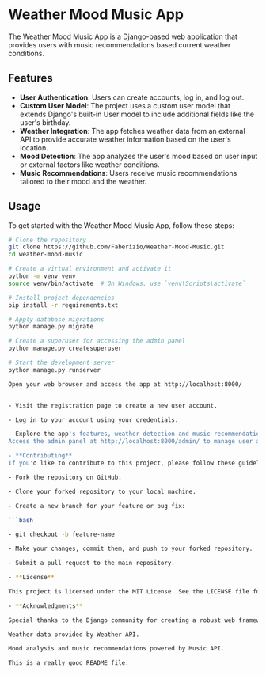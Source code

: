 # Weather Mood Music App

The Weather Mood Music App is a Django-based web application that provides users with music recommendations based current weather conditions.

## Features

- **User Authentication**: Users can create accounts, log in, and log out.
- **Custom User Model**: The project uses a custom user model that extends Django's built-in User model to include additional fields like the user's birthday.
- **Weather Integration**: The app fetches weather data from an external API to provide accurate weather information based on the user's location.
- **Mood Detection**: The app analyzes the user's mood based on user input or external factors like weather conditions.
- **Music Recommendations**: Users receive music recommendations tailored to their mood and the weather.

## Usage

To get started with the Weather Mood Music App, follow these steps:

``` bash
# Clone the repository
git clone https://github.com/Faberizio/Weather-Mood-Music.git
cd weather-mood-music

# Create a virtual environment and activate it
python -m venv venv
source venv/bin/activate  # On Windows, use `venv\Scripts\activate`

# Install project dependencies
pip install -r requirements.txt

# Apply database migrations
python manage.py migrate

# Create a superuser for accessing the admin panel
python manage.py createsuperuser

# Start the development server
python manage.py runserver

Open your web browser and access the app at http://localhost:8000/


- Visit the registration page to create a new user account.

- Log in to your account using your credentials.

- Explore the app's features, weather detection and music recommendations.
Access the admin panel at http://localhost:8000/admin/ to manage user accounts and data.

- **Contributing**
If you'd like to contribute to this project, please follow these guidelines:

- Fork the repository on GitHub.

- Clone your forked repository to your local machine.

- Create a new branch for your feature or bug fix:

```bash

- git checkout -b feature-name

- Make your changes, commit them, and push to your forked repository.

- Submit a pull request to the main repository.

- **License**

This project is licensed under the MIT License. See the LICENSE file for details.

- **Acknowledgments**

Special thanks to the Django community for creating a robust web framework.

Weather data provided by Weather API.

Mood analysis and music recommendations powered by Music API.

This is a really good README file.
